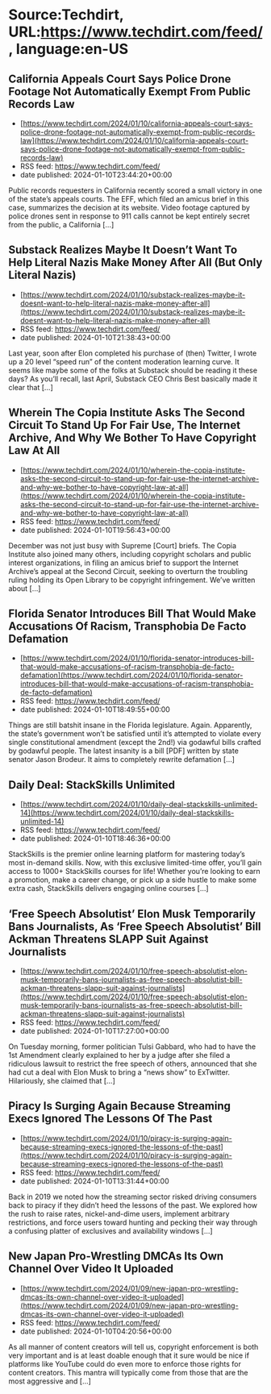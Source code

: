 # Source:Techdirt, URL:https://www.techdirt.com/feed/, language:en-US

## California Appeals Court Says Police Drone Footage Not Automatically Exempt From Public Records Law
 - [https://www.techdirt.com/2024/01/10/california-appeals-court-says-police-drone-footage-not-automatically-exempt-from-public-records-law](https://www.techdirt.com/2024/01/10/california-appeals-court-says-police-drone-footage-not-automatically-exempt-from-public-records-law)
 - RSS feed: https://www.techdirt.com/feed/
 - date published: 2024-01-10T23:44:20+00:00

Public records requesters in California recently scored a small victory in one of the state&#8217;s appeals courts. The EFF, which filed an amicus brief in this case, summarizes the decision at its website. Video footage captured by police drones sent in response to 911 calls cannot be kept entirely secret from the public, a California [&#8230;]

## Substack Realizes Maybe It Doesn’t Want To Help Literal Nazis Make Money After All (But Only Literal Nazis)
 - [https://www.techdirt.com/2024/01/10/substack-realizes-maybe-it-doesnt-want-to-help-literal-nazis-make-money-after-all](https://www.techdirt.com/2024/01/10/substack-realizes-maybe-it-doesnt-want-to-help-literal-nazis-make-money-after-all)
 - RSS feed: https://www.techdirt.com/feed/
 - date published: 2024-01-10T21:38:43+00:00

Last year, soon after Elon completed his purchase of (then) Twitter, I wrote up a 20 level “speed run” of the content moderation learning curve. It seems like maybe some of the folks at Substack should be reading it these days? As you’ll recall, last April, Substack CEO Chris Best basically made it clear that [&#8230;]

## Wherein The Copia Institute Asks The Second Circuit To Stand Up For Fair Use, The Internet Archive, And Why We Bother To Have Copyright Law At All
 - [https://www.techdirt.com/2024/01/10/wherein-the-copia-institute-asks-the-second-circuit-to-stand-up-for-fair-use-the-internet-archive-and-why-we-bother-to-have-copyright-law-at-all](https://www.techdirt.com/2024/01/10/wherein-the-copia-institute-asks-the-second-circuit-to-stand-up-for-fair-use-the-internet-archive-and-why-we-bother-to-have-copyright-law-at-all)
 - RSS feed: https://www.techdirt.com/feed/
 - date published: 2024-01-10T19:56:43+00:00

December was not just busy with Supreme [Court] briefs. The Copia Institute also joined many others, including copyright scholars and public interest organizations, in filing an amicus brief to support the Internet Archive’s appeal at the Second Circuit, seeking to overturn the troubling ruling holding its Open Library to be copyright infringement. We’ve written about [&#8230;]

## Florida Senator Introduces Bill That Would Make Accusations Of Racism, Transphobia De Facto Defamation
 - [https://www.techdirt.com/2024/01/10/florida-senator-introduces-bill-that-would-make-accusations-of-racism-transphobia-de-facto-defamation](https://www.techdirt.com/2024/01/10/florida-senator-introduces-bill-that-would-make-accusations-of-racism-transphobia-de-facto-defamation)
 - RSS feed: https://www.techdirt.com/feed/
 - date published: 2024-01-10T18:49:55+00:00

Things are still batshit insane in the Florida legislature. Again. Apparently, the state&#8217;s government won&#8217;t be satisfied until it&#8217;s attempted to violate every single constitutional amendment (except the 2nd!) via godawful bills crafted by godawful people. The latest insanity is a bill [PDF] written by state senator Jason Brodeur. It aims to completely rewrite defamation [&#8230;]

## Daily Deal: StackSkills Unlimited
 - [https://www.techdirt.com/2024/01/10/daily-deal-stackskills-unlimited-14](https://www.techdirt.com/2024/01/10/daily-deal-stackskills-unlimited-14)
 - RSS feed: https://www.techdirt.com/feed/
 - date published: 2024-01-10T18:46:36+00:00

StackSkills is the premier online learning platform for mastering today&#8217;s most in-demand skills. Now, with this exclusive limited-time offer, you&#8217;ll gain access to 1000+ StackSkills courses for life! Whether you&#8217;re looking to earn a promotion, make a career change, or pick up a side hustle to make some extra cash, StackSkills delivers engaging online courses [&#8230;]

## ‘Free Speech Absolutist’ Elon Musk Temporarily Bans Journalists, As ‘Free Speech Absolutist’ Bill Ackman Threatens SLAPP Suit Against Journalists
 - [https://www.techdirt.com/2024/01/10/free-speech-absolutist-elon-musk-temporarily-bans-journalists-as-free-speech-absolutist-bill-ackman-threatens-slapp-suit-against-journalists](https://www.techdirt.com/2024/01/10/free-speech-absolutist-elon-musk-temporarily-bans-journalists-as-free-speech-absolutist-bill-ackman-threatens-slapp-suit-against-journalists)
 - RSS feed: https://www.techdirt.com/feed/
 - date published: 2024-01-10T17:27:00+00:00

On Tuesday morning, former politician Tulsi Gabbard, who had to have the 1st Amendment clearly explained to her by a judge after she filed a ridiculous lawsuit to restrict the free speech of others, announced that she had cut a deal with Elon Musk to bring a “news show” to ExTwitter. Hilariously, she claimed that [&#8230;]

## Piracy Is Surging Again Because Streaming Execs Ignored The Lessons Of The Past
 - [https://www.techdirt.com/2024/01/10/piracy-is-surging-again-because-streaming-execs-ignored-the-lessons-of-the-past](https://www.techdirt.com/2024/01/10/piracy-is-surging-again-because-streaming-execs-ignored-the-lessons-of-the-past)
 - RSS feed: https://www.techdirt.com/feed/
 - date published: 2024-01-10T13:31:44+00:00

Back in 2019 we noted how the streaming sector risked driving consumers back to piracy if they didn&#8217;t heed the lessons of the past. We explored how the rush to raise rates, nickel-and-dime users, implement arbitrary restrictions, and force users toward hunting and pecking their way through a confusing platter of exclusives and availability windows [&#8230;]

## New Japan Pro-Wrestling DMCAs Its Own Channel Over Video It Uploaded
 - [https://www.techdirt.com/2024/01/09/new-japan-pro-wrestling-dmcas-its-own-channel-over-video-it-uploaded](https://www.techdirt.com/2024/01/09/new-japan-pro-wrestling-dmcas-its-own-channel-over-video-it-uploaded)
 - RSS feed: https://www.techdirt.com/feed/
 - date published: 2024-01-10T04:20:56+00:00

As all manner of content creators will tell us, copyright enforcement is both very important and is at least doable enough that it sure would be nice if platforms like YouTube could do even more to enforce those rights for content creators. This mantra will typically come from those that are the most aggressive and [&#8230;]

